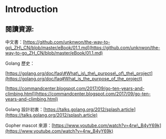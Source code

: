 # Introduction

## 閱讀資源:

中文書：[https://github.com/unknwon/the-way-to-go\_ZH\_CN/blob/master/eBook/01.1.md](https://github.com/unknwon/the-way-to-go_ZH_CN/blob/master/eBook/01.1.md)

Golang 歷史：

[https://golang.org/doc/faq\#What\_is\_the\_purpose\_of\_the\_project](https://golang.org/doc/faq#What_is_the_purpose_of_the_project)

[https://commandcenter.blogspot.com/2017/09/go-ten-years-and-climbing.html](https://commandcenter.blogspot.com/2017/09/go-ten-years-and-climbing.html)

Golang 設計初衷：[https://talks.golang.org/2012/splash.article](https://talks.golang.org/2012/splash.article)

Gopher mascot 來源：[https://www.youtube.com/watch?v=4rw\_B4yY69k](https://www.youtube.com/watch?v=4rw_B4yY69k)

